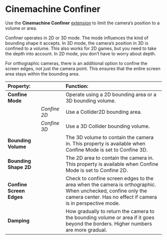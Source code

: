 # Cinemachine Confiner

Use the __Cinemachine Confiner__ [extension](CinemachineVirtualCameraExtensions.md) to limit the camera’s position to a volume or area.

Confiner operates in 2D or 3D mode.  The mode influences the kind of bounding shape it accepts. In 3D mode, the camera’s position in 3D is confined to a volume.  This also works for 2D games, but you need to take the depth into account.  In 2D mode, you don’t have to worry about depth.

For orthographic cameras, there is an additional option to confine the screen edges, not just the camera point.  This ensures that the entire screen area stays within the bounding area.

| **Property:** || **Function:** |
|:---|:---|:---|
| __Confine Mode__ || Operate using a 2D bounding area or a 3D bounding volume. |
| | _Confine 2D_ | Use a Collider2D bounding area. |
| | _Confine 3D_ | Use a 3D Collider bounding volume. |
| __Bounding Volume__ || The 3D volume to contain the camera in. This property is available when Confine Mode is set to Confine 3D. |
| __Bounding Shape 2D__ || The 2D area to contain the camera in. This property is available when Confine Mode is set to Confine 2D. |
| __Confine Screen Edges__ || Check to confine screen edges to the area when the camera is orthographic. When unchecked, confine only the camera center.  Has no effect if camera is in perspective mode. |
| __Damping__ || How gradually to return the camera to the bounding volume or area if it goes beyond the borders. Higher numbers are more gradual. |


